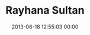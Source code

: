 ---
title: "Rayhana Sultan"
date: 2013-06-18 12:55:03 00:00
permalink: /rayhana
twitter: ""
likes: [1920]
id: 2030
gravatar: "http://www.gravatar.com/avatar/3b972f90f838260b4822bea91259ad77"
---